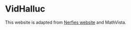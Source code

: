 # VidHalluc

This website is adapted from [Nerfies website](https://nerfies.github.io) and MathVista.